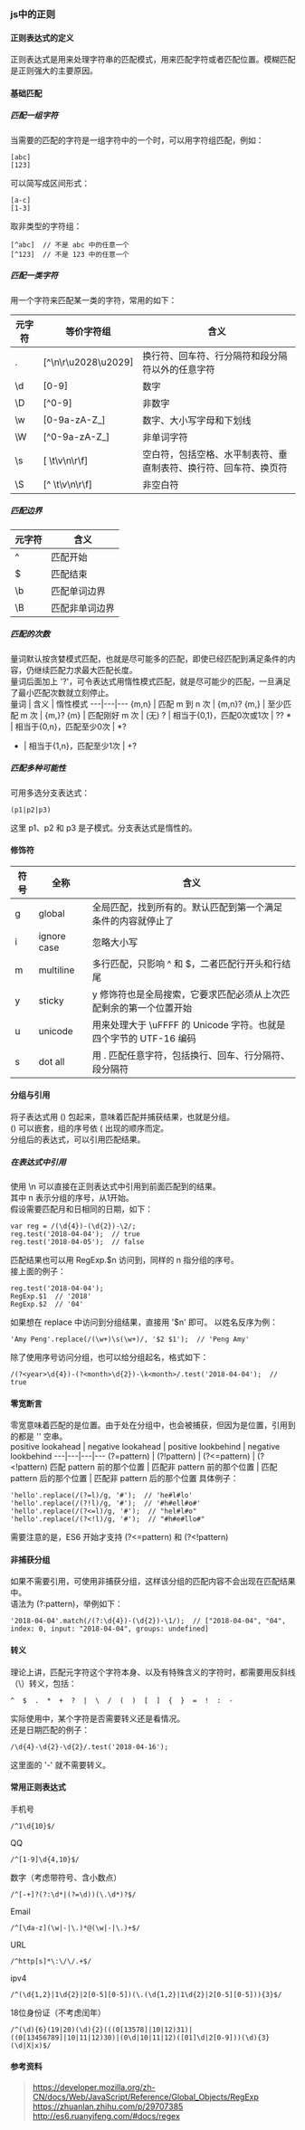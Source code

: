 ### js中的正则

#### 正则表达式的定义
正则表达式是用来处理字符串的匹配模式，用来匹配字符或者匹配位置。模糊匹配是正则强大的主要原因。

#### 基础匹配
##### 匹配一组字符
当需要的匹配的字符是一组字符中的一个时，可以用字符组匹配，例如：

```
[abc]
[123]
```
可以简写成区间形式：

```
[a-c]
[1-3]
```
取非类型的字符组：
```
[^abc]  // 不是 abc 中的任意一个
[^123]  // 不是 123 中的任意一个
```

##### 匹配一类字符
用一个字符来匹配某一类的字符，常用的如下：

元字符 | 等价字符组 | 含义  
---|---|--- 
. |  [^\n\r\u2028\u2029] | 换行符、回车符、行分隔符和段分隔符以外的任意字符
\d | [0-9] | 数字
\D | [^0-9]| 非数字
\w | [0-9a-zA-Z_] | 数字、大小写字母和下划线 
\W | [^0-9a-zA-Z_] | 非单词字符
\s | [ \t\v\n\r\f] | 空白符，包括空格、水平制表符、垂直制表符、换行符、回车符、换页符
\S | [^ \t\v\n\r\f] | 非空白符

##### 匹配边界
元字符 | 含义
---|---
^ | 匹配开始
$ | 匹配结束
\b | 匹配单词边界
\B | 匹配非单词边界

##### 匹配的次数  
量词默认按贪婪模式匹配，也就是尽可能多的匹配，即使已经匹配到满足条件的内容，仍继续匹配力求最大匹配长度。  
量词后面加上 '?'，可令表达式用惰性模式匹配，就是尽可能少的匹配，一旦满足了最小匹配次数就立刻停止。  
量词 | 含义 | 惰性模式
---|---|---
{m,n} | 匹配 m 到 n 次 | {m,n}?
{m,} | 至少匹配 m 次 | {m,}?
{m} | 匹配刚好 m 次 | (无)
? | 相当于{0,1}，匹配0次或1次 | ??
\* | 相当于{0,n}，匹配至少0次 | \*?
+ | 相当于{1,n}，匹配至少1次 | +?

##### 匹配多种可能性
可用多选分支表达式：

```
(p1|p2|p3)
```
这里 p1、p2 和 p3 是子模式。分支表达式是惰性的。

#### 修饰符
符号 | 全称 | 含义
---|---|---
g | global | 全局匹配，找到所有的。默认匹配到第一个满足条件的内容就停止了
i | ignore case | 忽略大小写
m | multiline | 多行匹配，只影响 ^ 和 $，二者匹配行开头和行结尾
y | sticky | y 修饰符也是全局搜索，它要求匹配必须从上次匹配剩余的第一个位置开始
u | unicode | 用来处理大于 \uFFFF 的 Unicode 字符。也就是四个字节的 UTF-16 编码
s | dot all | 用 . 匹配任意字符，包括换行、回车、行分隔符、段分隔符

#### 分组与引用
将子表达式用 () 包起来，意味着匹配并捕获结果，也就是分组。  
() 可以嵌套，组的序号依 ( 出现的顺序而定。  
分组后的表达式，可以引用匹配结果。

##### 在表达式中引用
使用 \n 可以直接在正则表达式中引用到前面匹配到的结果。  
其中 n 表示分组的序号，从1开始。  
假设需要匹配月和日相同的日期，如下：

```
var reg = /(\d{4})-(\d{2})-\2/;
reg.test('2018-04-04');  // true
reg.test('2018-04-05');  // false
```
匹配结果也可以用 RegExp.$n 访问到，同样的 n 指分组的序号。  
接上面的例子：

```
reg.test('2018-04-04');
RegExp.$1  // '2018'
RegExp.$2  // '04'
```
如果想在 replace 中访问到分组结果，直接用 '$n' 即可。
以姓名反序为例：

```
'Amy Peng'.replace(/(\w+)\s(\w+)/, '$2 $1');  // 'Peng Amy'
```
除了使用序号访问分组，也可以给分组起名，格式如下：

```
/(?<year>\d{4})-(?<month>\d{2})-\k<month>/.test('2018-04-04');  // true
```

#### 零宽断言
零宽意味着匹配的是位置。由于处在分组中，也会被捕获，但因为是位置，引用到的都是 '' 空串。  
positive lookahead | negative lookahead | positive lookbehind | negative lookbehind
---|---|---|---
(?=pattern) | (?!pattern) | (?<=pattern) | (?<!pattern)
匹配 pattern 前的那个位置 | 匹配非 pattern 前的那个位置 | 匹配 pattern 后的那个位置 | 匹配非 pattern 后的那个位置
具体例子：

```
'hello'.replace(/(?=l)/g, '#');  // 'he#l#lo'
'hello'.replace(/(?!l)/g, '#');  // '#h#ell#o#'
'hello'.replace(/(?<=l)/g, '#');  // "hel#l#o"
'hello'.replace(/(?<!l)/g, '#');  // "#h#e#llo#"
```
需要注意的是，ES6 开始才支持 (?<=pattern) 和 (?<!pattern)

#### 非捕获分组
如果不需要引用，可使用非捕获分组，这样该分组的匹配内容不会出现在匹配结果中。  
语法为 (?:pattern)，举例如下：

```
'2018-04-04'.match(/(?:\d{4})-(\d{2})-\1/);  // ["2018-04-04", "04", index: 0, input: "2018-04-04", groups: undefined]
```
#### 转义
理论上讲，匹配元字符这个字符本身、以及有特殊含义的字符时，都需要用反斜线（\）转义，包括：

```
^  $  .  *  +  ?  |  \  /  (  )  [  ]  {  }  =  !  :  - 
```
实际使用中，某个字符是否需要转义还是看情况。  
还是日期匹配的例子：

```
/\d{4}-\d{2}-\d{2}/.test('2018-04-16');
```
这里面的 '-' 就不需要转义。

#### 常用正则表达式
手机号

```
/^1\d{10}$/
```
QQ
```
/^[1-9]\d{4,10}$/
```
数字（考虑带符号、含小数点）
```
/^[-+]?(?:\d*|(?=\d))(\.\d*)?$/
```
Email
```
/^[\da-z](\w|-|\.)*@(\w|-|\.)+$/
```
URL
```
/^http[s]*\:\/\/.+$/
```
ipv4
```
/^(\d{1,2}|1\d{2}|2[0-5][0-5])(\.(\d{1,2}|1\d{2}|2[0-5][0-5])){3}$/
```
18位身份证（不考虑闰年）
```
/^(\d){6}(19|20)(\d){2}(((0[13578]|10|12)31)|((0[13456789]|10|11|12)30)|(0\d|10|11|12)([01]\d|2[0-9]))(\d){3}(\d|X|x)$/
```


#### 参考资料
> https://developer.mozilla.org/zh-CN/docs/Web/JavaScript/Reference/Global_Objects/RegExp  
> https://zhuanlan.zhihu.com/p/29707385  
> http://es6.ruanyifeng.com/#docs/regex
